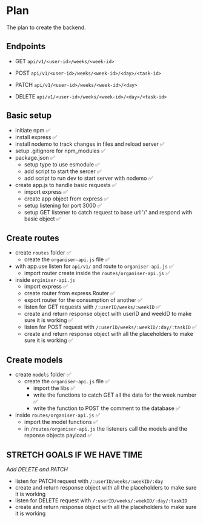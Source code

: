 # Plan

The plan to create the backend.

## Endpoints

- GET
  `api/v1/<user-id>/weeks/<week-id>`

- POST
  `api/v1/<user-id>/weeks/<week-id>/<day>/<task-id>`

- PATCH
  `api/v1/<user-id>/weeks/<week-id>/<day>`

- DELETE
  `api/v1/<user-id>/weeks/<week-id>/<day>/<task-id>`

## Basic setup

- initiate npm ✅
- install express ✅
- install nodemo to track changes in files and reload server ✅
- setup .gitignore for npm_modules ✅
- package.json ✅
  - setup type to use esmodule ✅
  - add script to start the sercer ✅
  - add script to run dev to start server with nodemo ✅
- create app.js to handle basic requests ✅
  - import express ✅
  - create app object from express ✅
  - setup listening for port 3000 ✅
  - setup GET listener to catch request to base url '/' and respond with basic object ✅

## Create routes

- create `routes` folder ✅
  - create the `organiser-api.js` file ✅
- with app.use listen for `api/v1/` and route to `organiser-api.js` ✅
  - import router create inside the `routes/organiser-api.js` ✅
- inside `orginiser-api.js`
  - import express ✅
  - create router from express.Router ✅
  - export router for the consumption of another ✅
  - listen for GET requests with `/:userID/weeks/:weekID` ✅
  - create and return response object with userID and weekID to make sure it is working ✅
  - listen for POST request with `/:userID/weeks/:weekID/:day/:taskID` ✅
  - create and return response object with all the placeholders to make sure it is working ✅

## Create models

- create `models` folder ✅
  - create the `organiser-api.js` file ✅
    - import the libs ✅
    - write the functions to catch GET all the data for the week number ✅
    - write the function to POST the comment to the database ✅
- inside `routes/organiser-api.js` ✅
  - import the model functions ✅
  - in `/routes/organiser-api.js` the listeners call the models and the reponse objects payload ✅

## STRETCH GOALS IF WE HAVE TIME

_Add DELETE and PATCH_

- listen for PATCH request with `/:userID/weeks/:weekID/:day`
- create and return response object with all the placeholders to make sure it is working
- listen for DELETE request with `/:userID/weeks/:weekID/:day/:taskID`
- create and return response object with all the placeholders to make sure it is working
